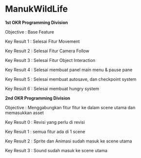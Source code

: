 # ManukWildLife
**1st OKR Programming Division**

  Objective : Base Feature

  Key Result 1 : Selesai Fitur Movement

  Key Result 2 : Selesai Fitur Camera Follow

  Key Result 3 : Selesai Fitur Object Interaction

  Key Result 4 : Selesai membuat panel main menu & pause pane

  Key Result 5 : Selesai membuat autosave, dan checkpoint system

  Key Result 6 : Selesai membuat hungry system
  
  
  
  **2nd OKR Programming Division**
  
  Objective : Menggabungkan fitur fitur ke dalam scene utama dan memasukkan asset
  
  Key Result 0 : Revisi yang perlu di revisi
  
  Key Result 1 : semua fitur ada di 1 scene
  
  Key Result 2 : Sprite dan Animasi sudah masuk ke scene utama
  
  Key Result 3 : Sound sudah masuk ke scene utama
